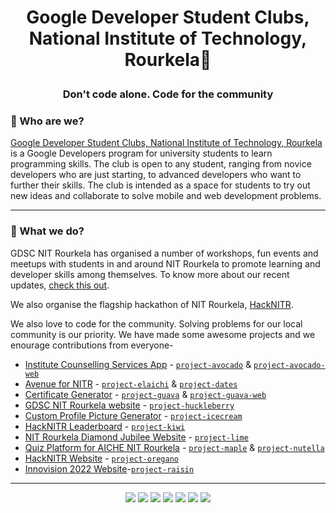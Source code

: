 <h1><p align="center">Google Developer Student Clubs, National Institute of Technology, Rourkela👋</p></h1>
<h3><p align="center">Don't code alone. Code for the community</p></h3>

### 🚀 Who are we?

[Google Developer Student Clubs, National Institute of Technology, Rourkela](https://dscnitrourkela.org/) is a Google Developers program for university students to learn programming skills. The club is open to any student, ranging from novice developers who are just starting, to advanced developers who want to further their skills.
The club is intended as a space for students to try out new ideas and collaborate to solve mobile and web development problems.

---

### 👀 What we do?

GDSC NIT Rourkela has organised a number of workshops, fun events and meetups with students in and around NIT Rourkela to promote learning and developer skills among themselves.
To know more about our recent updates, [check this out](https://www.instagram.com/dscnitrourkela).

We also organise the flagship hackathon of NIT Rourkela, [HackNITR](https://hacknitr.tech).

We also love to code for the community. Solving problems for our local community is our priority. We have made some awesome projects and we enourage contributions from everyone-

- [Institute Counselling Services App](https://play.google.com/store/apps/details?id=in.ac.nitrkl.scp.scp) - [`project-avocado`](https://github.com/dscnitrourkela/project-avocado) & [`project-avocado-web`](https://github.com/dscnitrourkela/project-avocado-web)
- [Avenue for NITR](https://avenue.nitrkl.in/app) - [`project-elaichi`](https://github.com/dscnitrourkela/project-elaichi) & [`project-dates`](https://github.com/dscnitrourkela/project-dates)
- [Certificate Generator](https://signit.dscnitrourkela.org/) - [`project-guava`](https://github.com/dscnitrourkela/project-guava) & [`project-guava-web`](https://github.com/dscnitrourkela/project-guava-web)
- [GDSC NIT Rourkela website](https://dscnitrourkela.org) - [`project-huckleberry`](https://github.com/dscnitrourkela/project-huckleberry)
- [Custom Profile Picture Generator](https://frame.dscnitrourkela.org/) - [`project-icecream`](https://github.com/dscnitrourkela/project-icecream)
- [HackNITR Leaderboard](https://github.com/dscnitrourkela/project-kiwi) - [`project-kiwi`](https://github.com/dscnitrourkela/project-kiwi)
- [NIT Rourkela Diamond Jubilee Website](https://github.com/dscnitrourkela/project-lime) - [`project-lime`](https://github.com/dscnitrourkela/project-lime)
- [Quiz Platform for AICHE NIT Rourkela](https://github.com/dscnitrourkela/project-maple) - [`project-maple`](https://github.com/dscnitrourkela/project-maple) & [`project-nutella`](https://github.com/dscnitrourkela/project-nutella)
- [HackNITR Website](https://hacknitr.tech) - [`project-oregano`](https://github.com/dscnitrourkela/project-oregano)
- [Innovision 2022 Website](https://inno.nitrkl.in/)-[`project-raisin`](https://github.com/dscnitrourkela/project-raisin)

---

<div align="center" >
	<a href="https://www.linkedin.com/company/dscnitrourkela/"><img src="https://img.icons8.com/color/48/000000/linkedin.png"/></a>
	<a href="https://www.facebook.com/dscnitrourkela"><img src="https://img.icons8.com/color/48/000000/facebook.png"/></a>
	<a href="https://www.instagram.com/dscnitrourkela/"><img src="https://img.icons8.com/color/48/000000/instagram-new--v2.png"/></a>
  <a href="https://bit.ly/NITRDevs"><img src="https://img.icons8.com/color/48/000000/slack-new.png"/></a>
  <a href="https://www.youtube.com/c/DSCNITRourkela"><img src="https://img.icons8.com/color/48/000000/youtube-play.png"/></a>
	<a href="https://medium.com/dsc-nit-rourkela"><img src="https://img.icons8.com/color/48/000000/medium-monogram.png"/></a>
  <a href="https://twitter.com/dscnitrourkela"><img src="https://img.icons8.com/color/48/000000/twitter-squared.png"/></a>
</div>
